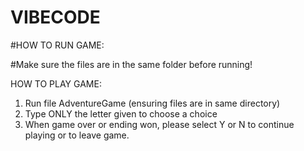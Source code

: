 # VIBECODE


#HOW TO RUN GAME:

#Make sure the files are in the same folder before running!

HOW TO PLAY GAME:
1. Run file AdventureGame (ensuring files are in same directory)
2. Type ONLY the letter given to choose a choice
3. When game over or ending won, please select Y or N to continue playing or to leave game.
